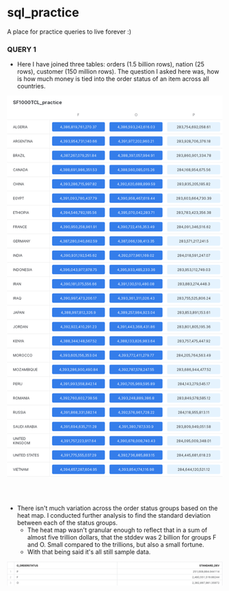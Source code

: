 # sql_practice
A place for practice queries to live forever :)


### QUERY 1

* Here I have joined three tables: orders (1.5 billion rows), nation (25 rows), customer (150 million rows). The question I asked here was, how is how much money is tied into the order status of an item across all countries. 


![query_1_heatmap](/resources/query_1_heatmap.png)

<br></br>

* There isn't much variation across the order status groups based on the heat map. I conducted further analysis to find the standard deviation between each of the status groups.
    * The heat map wasn't granular enough to reflect that in a sum of almost five trillion dollars, that the stddev was 2 billion for groups F and O. Small compared to the trillions, but also a small fortune. 
    * With that being said it's all still sample data. 

![query_1_heatmap](/resources/query_1_stddev.png)


